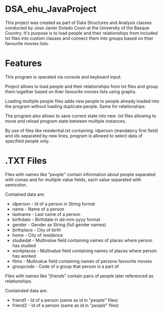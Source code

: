 # DSA_ehu_JavaProject
This project was created as part of Data Structures and Analysis classes conducted by Jose Javier Dolado Cosin at the University of the Basque Country.
It's purpose is to load people and their relationships from included txt files into custom classes and connect them into groups based on thier favourite movies lists.

# Features
This program is operated via console and keyboard input.

Project allows to load people and their relationships from txt files and group them together based on thier favourite movies lists using graphs.

Loading multiple people files adds new people to people already loaded into the program without loading duplicate people.
Same for relationships.

The program also allows to save current state into new .txt files allowing to move and reload program state between multiple instances.

By use of files like residential.txt containing:
idperson (mandatory first field) and ids separated by new lines, program is allowed to select data of specified people only.

# .TXT Files
Files with names like "*people*" contain information about people separated with comas and for multiple value fields, each value separated with semicolon.

Contained data are:
- idperson - Id of a person in String format
- name - Name of a person
- lastname - Last name of a person
- birthdate - Birthdate in dd-mm-yyyy format
- gender - Gender as String (full gender names)
- birthplace - City of birth
- home - City of residence
- studiedat - Multivalue field containing names of places where person has studied
- workplaces - Multivalue field containing names of places where person has worked
- films - Multivalue field containing names of persons favourite movies
- groupcode - Code of a group that person is a part of

Files with names like "*friends*" contain pairs of people later referenced as relationships.

Containded data are:
- friend1 - Id of a person (same as id in "*people*" files)
- friend2 - Id of a person (same as id in "*people*" files)
